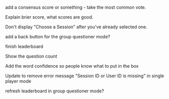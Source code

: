 add a consensus score or something - take the most common vote.

Explain brier score, what scores are good.

Don't display "Choose a Session" after you've already selected one.

add a back button for the group questioner mode?

finish leaderboard

Show the question count

Add the word confidence so people know what to put in the box

Update to remove error message "Session ID or User ID is missing" in single player mode

refresh leaderboard in group questioner mode?
